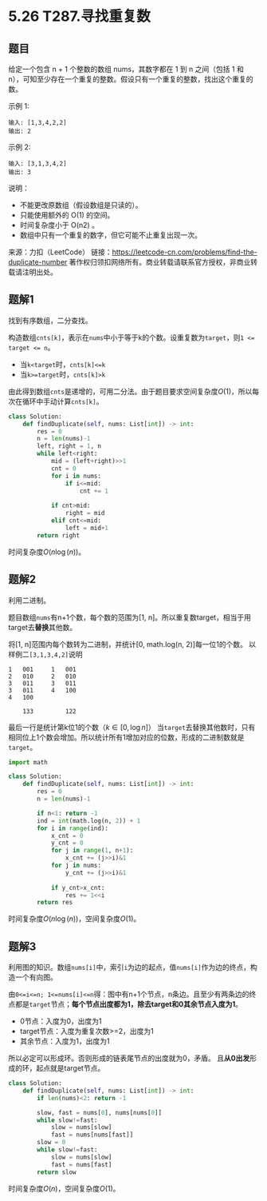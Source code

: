 # 5.26 T287.寻找重复数

## 题目
给定一个包含 n + 1 个整数的数组 nums，其数字都在 1 到 n 之间（包括 1 和 n），可知至少存在一个重复的整数。假设只有一个重复的整数，找出这个重复的数。

示例 1:
```
输入: [1,3,4,2,2]
输出: 2
```
示例 2:
```
输入: [3,1,3,4,2]
输出: 3
```
说明：
- 不能更改原数组（假设数组是只读的）。
- 只能使用额外的 O(1) 的空间。
- 时间复杂度小于 O(n2) 。
- 数组中只有一个重复的数字，但它可能不止重复出现一次。

来源：力扣（LeetCode）
链接：https://leetcode-cn.com/problems/find-the-duplicate-number
著作权归领扣网络所有。商业转载请联系官方授权，非商业转载请注明出处。


## 题解1
找到有序数组，二分查找。

构造数组`cnts[k]`，表示在`nums`中小于等于k的个数。设重复数为`target`，则`1 <= target <= n`。
- 当`k<target`时，`cnts[k]<=k`
- 当`k>=target`时，`cnts[k]>k`

由此得到数组`cnts`是递增的，可用二分法。由于题目要求空间复杂度$O(1)$，所以每次在循环中手动计算`cnts[k]`。

```python
class Solution:
    def findDuplicate(self, nums: List[int]) -> int:
        res = 0
        n = len(nums)-1
        left, right = 1, n
        while left<right:
            mid = (left+right)>>1
            cnt = 0
            for i in nums:
                if i<=mid:
                    cnt += 1
            
            if cnt>mid:
                right = mid
            elif cnt<=mid:
                left = mid+1
        return right
```
时间复杂度$O(n\log(n))$。


## 题解2
利用二进制。

题目数组`nums`有n+1个数，每个数的范围为[1, n]。所以重复数target，相当于用target去**替换**其他数。

将[1, n]范围内每个数转为二进制，并统计[0, math.log(n, 2)]每一位1的个数。
以样例二`[3,1,3,4,2]`说明
```
1   001     1   001
2   010     2   010
3   011     3   011
3   011     4   100
4   100

    133         122
```
最后一行是统计第k位1的个数（$k \in [0, \log{n}]$）
当`target`去替换其他数时，只有相同位上1个数会增加。所以统计所有1增加对应的位数，形成的二进制数就是`target`。

```python
import math

class Solution:
    def findDuplicate(self, nums: List[int]) -> int:
        res = 0
        n = len(nums)-1

        if n<1: return -1
        ind = int(math.log(n, 2)) + 1
        for i in range(ind):
            x_cnt = 0
            y_cnt = 0
            for j in range(1, n+1):
                x_cnt += (j>>i)&1
            for j in nums:
                y_cnt += (j>>i)&1
            
            if y_cnt>x_cnt:
                res += 1<<i
        return res
```
时间复杂度$O(n\log(n))$，空间复杂度$O(1)$。


## 题解3
利用图的知识。数组`nums[i]`中，索引`i`为边的起点，值`nums[i]`作为边的终点，构造一个有向图。

由`0<=i<=n; 1<=nums[i]<=n`得：图中有n+1个节点，n条边。且至少有两条边的终点都是`target`节点；**每个节点出度都为1，除去target和0其余节点入度为1**。

- 0节点：入度为0，出度为1
- target节点：入度为重复次数>=2，出度为1
- 其余节点：入度为1，出度为1

所以必定可以形成环。否则形成的链表尾节点的出度就为0，矛盾。
且**从0出发**形成的环，起点就是target节点。

```python
class Solution:
    def findDuplicate(self, nums: List[int]) -> int:
        if len(nums)<2: return -1

        slow, fast = nums[0], nums[nums[0]]
        while slow!=fast:
            slow = nums[slow]
            fast = nums[nums[fast]]
        slow = 0
        while slow!=fast:
            slow = nums[slow]
            fast = nums[fast]
        return slow
```
时间复杂度$O(n)$，空间复杂度$O(1)$。




